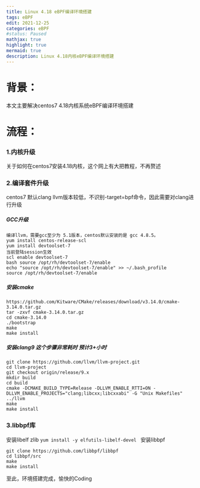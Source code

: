```yaml
---
title: Linux 4.18 eBPF编译环境搭建
tags: eBPF
edit: 2021-12-25
categories: eBPF
#status: Paused
mathjax: true
highlight: true
mermaid: true
description: Linux 4.18内核eBPF编译环境搭建
---
```

# 背景：
本文主要解决centos7 4.18内核系统eBPF编译环境搭建
# 流程：
### 1.内核升级
关于如何在centos7安装4.18内核，这个网上有大把教程，不再赘述
### 2.编译套件升级
centos7 默认clang llvm版本较低，不识别-target=bpf命令，因此需要对clang进行升级
##### GCC升级
```
编译llvm，需要gcc至少为 5.1版本，centos默认安装的是 gcc 4.8.5。
yum install centos-release-scl 
yum install devtoolset-7 
当前登陆session生效 
scl enable devtoolset-7 
bash source /opt/rh/devtoolset-7/enable
echo "source /opt/rh/devtoolset-7/enable" >> ~/.bash_profile 
source /opt/rh/devtoolset-7/enable
```
##### 安装cmake
```
https://github.com/Kitware/CMake/releases/download/v3.14.0/cmake-3.14.0.tar.gz
tar -zxvf cmake-3.14.0.tar.gz
cd cmake-3.14.0
./bootstrap
make
make install
```
##### 安装clang9 这个步骤非常耗时 预计3+小时
```
git clone https://github.com/llvm/llvm-project.git
cd llvm-project
git checkout origin/release/9.x
mkdir build
cd build
cmake -DCMAKE_BUILD_TYPE=Release -DLLVM_ENABLE_RTTI=ON -DLLVM_ENABLE_PROJECTS="clang;libcxx;libcxxabi" -G "Unix Makefiles" ../llvm
make
make install
```
### 3.libbpf库
安装libelf zlib
```yum install -y elfutils-libelf-devel ```
安装libbpf
```
git clone https://github.com/libbpf/libbpf
cd libbpf/src
make
make install
```
至此，环境搭建完成，愉快的Coding

